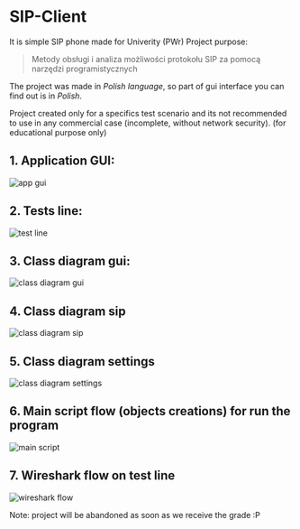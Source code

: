 # SIP-Client

It is simple SIP phone made for Univerity (PWr) Project purpose: 
> Metody obsługi i analiza możliwości protokołu SIP za pomocą narzędzi programistycznych

The project was made in *Polish language*, so part of gui interface you can find out is in *Polish*.

Project created only for a specifics test scenario and its not recommended to use in any commercial case (incomplete, without network security). (for educational purpose only)

## 1. Application GUI:

![app gui](img/gui.png)

## 2. Tests line:

![test line](img/testLine.jpg)

## 3. Class diagram gui:

![class diagram gui](img/diagramKlasProgramuGUI.jpg)

## 4. Class diagram sip

![class diagram sip](img/diagramKlasProgramuSIP.jpg)

## 5. Class diagram settings

![class diagram settings](img/diagramKlasProgramuSETTINGS.jpg)

## 6. Main script flow (objects creations) for run the program

![main script](img/diagramKlasProgramuMAIN.jpg)

## 7. Wireshark flow on test line

![wireshark flow](img/wireshark.png)

Note: project will be abandoned as soon as we receive the grade :P
